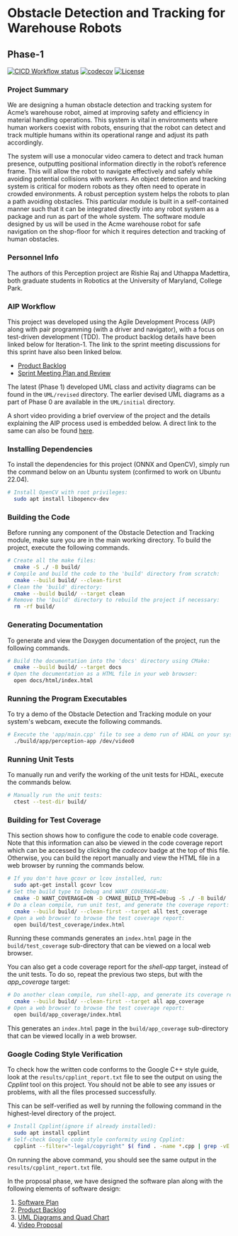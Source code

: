# Obstacle Detection and Tracking for Warehouse Robots

## Phase-1

[![CICD Workflow status](https://github.com/rishieraj/obstacle-tracking-aip/actions/workflows/test.yml/badge.svg)](https://github.com/rishieraj/obstacle-tracking-aip/actions/workflows/test.yml) [![codecov](https://codecov.io/gh/rishieraj/obstacle-tracking-aip/branch/main/graph/badge.svg)](https://codecov.io/gh/rishieraj/obstacle-tracking-aip) [![License](https://img.shields.io/badge/license-MIT-blue.svg)](LICENSE)

### Project Summary
We are designing a human obstacle detection and tracking system for Acme’s warehouse robot, aimed at improving safety and efficiency in material handling operations. This system is vital in environments where human workers coexist with robots, ensuring that the robot can detect and track multiple humans within its operational range and adjust its path accordingly.

The system will use a monocular video camera to detect and track human presence, outputting positional information directly in the robot’s reference frame. This will allow the robot to navigate effectively and safely while avoiding potential collisions with workers. An object detection and tracking system is critical for modern robots as they often need to operate in crowded environments. A robust perception system helps the robots to plan a path avoiding obstacles. This
particular module is built in a self-contained manner such that it can be integrated directly into any robot system as a package and run as part of the whole system. The software module designed by us will be used in the Acme warehouse robot for safe navigation on the shop-floor for which it requires detection and tracking of human obstacles.

### Personnel Info
The authors of this Perception project are Rishie Raj and Uthappa Madettira, both graduate students in Robotics at the University of Maryland, College Park.

### AIP Workflow
This project was developed using the Agile Development Process (AIP) along with pair programming (with a driver and navigator), with a focus on test-driven development (TDD). The product backlog details have been linked below for Iteration-1. The link to the sprint meeting discussions for this sprint have also been linked below.

 - [Product Backlog](https://docs.google.com/spreadsheets/d/1qtcS4uq2FjSLTZ0jtuV0sKn7PudzRwPuLhG2PHGJw3E/edit?usp=drive_link)
 - [Sprint Meeting Plan and Review](https://docs.google.com/document/d/1mYu_vcO9rMNK6TtyyJi_NpTCQDjfDIR6bn9rOT_iLjo/edit?usp=sharing)

The latest (Phase 1) developed UML class and activity diagrams can be found in the `UML/revised` directory. The earlier devised UML diagrams as a part of Phase 0 are available in the `UML/initial` directory. 

A short video providing a brief overview of the project and the details explaining the AIP process used is embedded below. A direct link to the same can also be found [here](https://www.youtube.com/watch?v=Eoj4YyOxvfU).

### Installing Dependencies
To install the dependencies for this project (ONNX and OpenCV), simply run the command below on an Ubuntu system (confirmed to work on Ubuntu 22.04).
```sh
# Install OpenCV with root privileges:
  sudo apt install libopencv-dev
```

### Building the Code

Before running any component of the Obstacle Detection and Tracking module, make sure you are in the main working directory.
To build the project, execute the following commands.
```sh
# Create all the make files:
  cmake -S ./ -B build/
# Compile and build the code to the 'build' directory from scratch:
  cmake --build build/ --clean-first
# Clean the 'build' directory:
  cmake --build build/ --target clean
# Remove the 'build' directory to rebuild the project if necessary:
  rm -rf build/
```

### Generating Documentation

To generate and view the Doxygen documentation of the project, run the following commands.
```sh
# Build the documentation into the 'docs' directory using CMake:
  cmake --build build/ --target docs
# Open the documentation as a HTML file in your web browser:
  open docs/html/index.html
```

### Running the Program Executables

To try a demo of the Obstacle Detection and Tracking module on your system's webcam, execute the following commands.
``` bash
# Execute the 'app/main.cpp' file to see a demo run of HDAL on your system's webcam:
  ./build/app/perception-app /dev/video0
```

### Running Unit Tests

To manually run and verify the working of the unit tests for HDAL, execute the commands below.
``` bash
# Manually run the unit tests:
  ctest --test-dir build/
```

### Building for Test Coverage

This section shows how to configure the code to enable code coverage. Note that this information can also be viewed in the code coverage report which can be accessed by clicking the *codecov* badge at the top of this file. Otherwise, you can build the report manually and view the HTML file in a web browser by running the commands below.
```bash
# If you don't have gcovr or lcov installed, run:
  sudo apt-get install gcovr lcov
# Set the build type to Debug and WANT_COVERAGE=ON:
  cmake -D WANT_COVERAGE=ON -D CMAKE_BUILD_TYPE=Debug -S ./ -B build/
# Do a clean compile, run unit test, and generate the coverage report:
  cmake --build build/ --clean-first --target all test_coverage
# Open a web browser to browse the test coverage report:
  open build/test_coverage/index.html
```
Running these commands generates an `index.html` page in the `build/test_coverage` sub-directory that can be viewed on a local web browser.

You can also get a code coverage report for the *shell-app* target, instead of the unit tests. To do so, repeat the previous two steps, but with the *app_coverage* target:
``` bash
# Do another clean compile, run shell-app, and generate its coverage report:
  cmake --build build/ --clean-first --target all app_coverage
# Open a web browser to browse the test coverage report:
  open build/app_coverage/index.html
```
This generates an `index.html` page in the `build/app_coverage` sub-directory that can be viewed locally in a web browser.


### Google Coding Style Verification
To check how the written code conforms to the Google C++ style guide, look at the `results/cpplint_report.txt` file to see the output on using the *Cpplint* tool on this project. You should not be able to see any issues or problems, with all the files processed successfully.

This can be self-verified as well by running the following command in the highest-level directory of the project.
```sh
# Install Cpplint(ignore if already installed):
  sudo apt install cpplint
# Self-check Google code style conformity using Cpplint:
  cpplint --filter="-legal/copyright" $( find . -name *.cpp | grep -vE -e "^./build/" )
```

On running the above command, you should see the same output in the `results/cpplint_report.txt` file.

In the proposal phase, we have designed the software plan along with the following elements of software design:  

 1. [Software Plan](https://drive.google.com/file/d/1jGiiobS3-BFS2GZKp7tRJ7s5Mr_CgpAN/view?usp=drive_link)
 2. [Product Backlog](https://docs.google.com/spreadsheets/d/1E_nRD0vp5bYWbiwfghffEHXf7bQaf3OA0RdkEj6O_uE/edit?usp=drive_link)
 3. [UML Diagrams and Quad Chart](diagram)
 4. [Video Proposal](https://drive.google.com/file/d/1RA5c2WGzY5DniITtkwL4w4C65WinjcHl/view?usp=drive_link)
